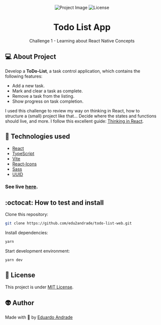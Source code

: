 <p align="center">
  <img alt="Project Image" src="./assets/todo_project_image.png"/>
  <img alt="License" src="https://img.shields.io/badge/license-MIT-brightgreen">  
</p>


<h1 align="center">
  Todo List App
</h1>
<p align="center">
  Challenge 1 - Learning about React Native Concepts
</p>


## 💻 About Project

Develop a **ToDo-List**, a task control application, which contains the following features: 

- Add a new task.
- Mark and clear a task as complete.
- Remove a task from the listing.
- Show progress on task completion.

I used this challenge to review my way on thinking in React, how to structure a (small) project like that... 
Decide where the states and functions should live, and more. 
I follow this excellent guide: [Thinking in React](https://beta.reactjs.org/learn/thinking-in-react).  


## 🔧 Technologies used

- [React](https://reactjs.org/)
- [TypeScript](https://www.typescriptlang.org/)
- [Vite](https://vitejs.dev/)
- [React-Icons](https://react-icons.github.io/react-icons/)
- [Sass](https://sass-lang.com/)
- [UUID](https://www.npmjs.com/package/uuid)


### See live [here](https://github.com/edu2andrade/todo-list-web).


## :octocat: How to test and install

Clone this repository:

```sh
git clone https://github.com/edu2andrade/todo-list-web.git
```

Install dependencies:

```sh
yarn
```

Start development environment:

```sh
yarn dev
```



## 📝 License

This project is under [MIT License](./LICENSE).


## 👽 Author

Made with 🤘 by [Eduardo Andrade](https://andradept.com/)
